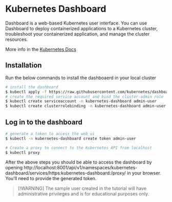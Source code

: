 # Kubernetes Dashboard

Dashboard is a web-based Kubernetes user interface. You can use Dashboard to
deploy containerized applications to a Kubernetes cluster, troubleshoot your
containerized application, and manage the cluster resources.

More info in the [Kubernetes Docs](https://kubernetes.io/docs/tasks/access-application-cluster/web-ui-dashboard/)

## Installation

Run the below commands to install the dashboaerd in your local cluster

```sh
# install the dashboard
$ kubectl apply -f https://raw.githubusercontent.com/kubernetes/dashboard/v2.7.0/aio/deploy/recommended.yaml
# create the required service account and bind the cluster-admin role
$ kubectl create serviceaccount -n kubernetes-dashboard admin-user
$ kubectl create clusterrolebinding -n kubernetes-dashboard admin-user --clusterrole cluster-admin --serviceaccount=kubernetes-dashboard:admin-user
```

## Log in to the dashboard

```sh
# generate a token to access the web ui
$ kubectl -n kubernetes-dashboard create token admin-user

# Create a proxy to connect to the Kubernetes API from localhost
$ kubectl proxy
```

After the above steps you should be able to access the dashboard by opening
http://localhost:8001/api/v1/namespaces/kubernetes-dashboard/services/https:kubernetes-dashboard:/proxy/
in your browser. You'll need to provide the generated token.

> [!WARNING] The sample user created in the tutorial will have administrative
privileges and is for educational purposes only.
